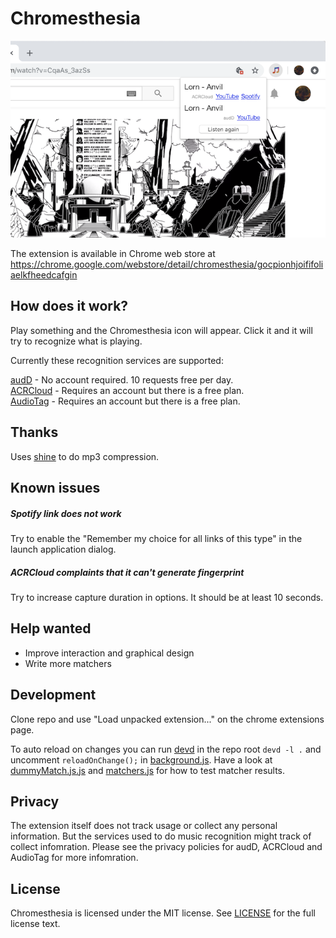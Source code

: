 # Chromesthesia

![](assets/demo.png)

The extension is available in Chrome web store at 
https://chrome.google.com/webstore/detail/chromesthesia/gocpionhjoififoliaelkfheedcafgin

## How does it work?

Play something and the Chromesthesia icon will appear.
Click it and it will try to recognize what is playing.

Currently these recognition services are supported:

[audD](https://audd.io) - No account required. 10 requests free per day.  
[ACRCloud](https://www.acrcloud.com) - Requires an account but there is a
free plan.  
[AudioTag](https://audiotag.info) - Requires an account but there is a
free plan.

## Thanks

Uses [shine](https://github.com/toots/shine) to do mp3 compression.

## Known issues

##### Spotify link does not work

Try to enable the "Remember my choice for all links of this type" in the
launch application dialog.

##### ACRCloud complaints that it can't generate fingerprint

Try to increase capture duration in options. It should be at least 10 seconds.

## Help wanted

- Improve interaction and graphical design
- Write more matchers

## Development

Clone repo and use "Load unpacked extension..." on the chrome extensions page.

To auto reload on changes you can run [devd](https://github.com/cortesi/devd) in
the repo root `devd -l .` and uncomment `reloadOnChange();` in [background.js](src/background.js).
Have a look at [dummyMatch.js.js](src/dummyMatch.js) and
[matchers.js](src/matchers.js) for how to test matcher results.

## Privacy

The extension itself does not track usage or collect any personal information. But the services
used to do music recognition might track of collect infomration. Please see the privacy
policies for audD, ACRCloud and AudioTag for more infomration.

## License

Chromesthesia is licensed under the MIT license. See [LICENSE](LICENSE) for the
full license text.
